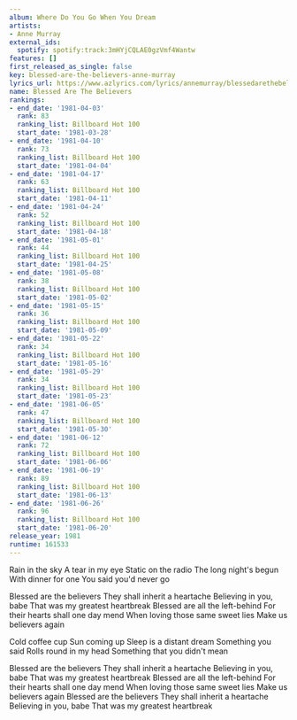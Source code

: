 ```yaml
---
album: Where Do You Go When You Dream
artists:
- Anne Murray
external_ids:
  spotify: spotify:track:3mHYjCQLAE0gzVmf4Wantw
features: []
first_released_as_single: false
key: blessed-are-the-believers-anne-murray
lyrics_url: https://www.azlyrics.com/lyrics/annemurray/blessedarethebelievers.html
name: Blessed Are The Believers
rankings:
- end_date: '1981-04-03'
  rank: 83
  ranking_list: Billboard Hot 100
  start_date: '1981-03-28'
- end_date: '1981-04-10'
  rank: 73
  ranking_list: Billboard Hot 100
  start_date: '1981-04-04'
- end_date: '1981-04-17'
  rank: 63
  ranking_list: Billboard Hot 100
  start_date: '1981-04-11'
- end_date: '1981-04-24'
  rank: 52
  ranking_list: Billboard Hot 100
  start_date: '1981-04-18'
- end_date: '1981-05-01'
  rank: 44
  ranking_list: Billboard Hot 100
  start_date: '1981-04-25'
- end_date: '1981-05-08'
  rank: 38
  ranking_list: Billboard Hot 100
  start_date: '1981-05-02'
- end_date: '1981-05-15'
  rank: 36
  ranking_list: Billboard Hot 100
  start_date: '1981-05-09'
- end_date: '1981-05-22'
  rank: 34
  ranking_list: Billboard Hot 100
  start_date: '1981-05-16'
- end_date: '1981-05-29'
  rank: 34
  ranking_list: Billboard Hot 100
  start_date: '1981-05-23'
- end_date: '1981-06-05'
  rank: 47
  ranking_list: Billboard Hot 100
  start_date: '1981-05-30'
- end_date: '1981-06-12'
  rank: 72
  ranking_list: Billboard Hot 100
  start_date: '1981-06-06'
- end_date: '1981-06-19'
  rank: 89
  ranking_list: Billboard Hot 100
  start_date: '1981-06-13'
- end_date: '1981-06-26'
  rank: 96
  ranking_list: Billboard Hot 100
  start_date: '1981-06-20'
release_year: 1981
runtime: 161533
---
```

Rain in the sky
A tear in my eye
Static on the radio
The long night's begun
With dinner for one
You said you'd never go

Blessed are the believers
They shall inherit a heartache
Believing in you, babe
That was my greatest heartbreak
Blessed are all the left-behind
For their hearts shall one day mend
When loving those same sweet lies
Make us believers again

Cold coffee cup
Sun coming up
Sleep is a distant dream
Something you said
Rolls round in my head
Something that you didn't mean

Blessed are the believers
They shall inherit a heartache
Believing in you, babe
That was my greatest heartbreak
Blessed are all the left-behind
For their hearts shall one day mend
When loving those same sweet lies
Make us believers again
Blessed are the believers
They shall inherit a heartache
Believing in you, babe
That was my greatest heartbreak
